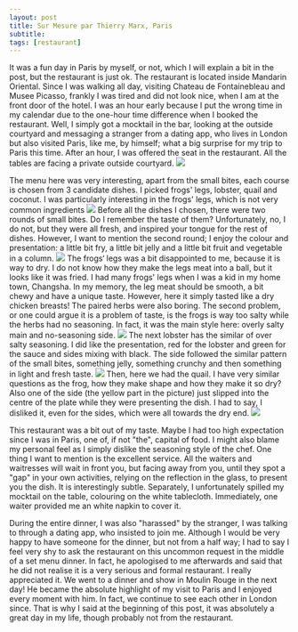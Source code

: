 ```yaml
---
layout: post
title: Sur Mesure par Thierry Marx, Paris
subtitle: 
tags: [restaurant]
---
```


It was a fun day in Paris by myself, or not, which I will explain a bit in the post, but the restaurant is just ok.
The restaurant is located inside Mandarin Oriental.
Since I was walking all day, visiting Chateau de Fontainebleau and Musee Picasso, frankly I was tired and did not look nice, when I am at the front door of the hotel.
I was an hour early because I put the wrong time in my calendar due to the one-hour time difference when I booked the restaurant.
Well, I simply got a mocktail in the bar, looking at the outside courtyard and messaging a stranger from a dating app, who lives in London but also visited Paris, like me, by himself; 
what a big surprise for my trip to Paris this time.
After an hour, I was offered the seat in the restaurant.
All the tables are facing a private outside courtyard.
<img src="{{ 'img/Sur-Mesure-Thierry-Marx-table.jpg' | relative_url }}" />

The menu here was very interesting, apart from the small bites, each course is chosen from 3 candidate dishes.
I picked frogs' legs, lobster, quail and coconut.
I was particularly interesting in the frogs' legs, which is not very common ingredients
<img src="{{ 'img/Sur-Mesure-Thierry-Marx-menu.jpg' | relative_url }}" />
Before all the dishes I chosen, there were two rounds of small bites.
Do I remember the taste of them? Unfortunately, no, I do not, but they were all fresh, and inspired your tongue for the rest of dishes.
However, I want to mention the second round; I enjoy the colour and presentation: a little bit fry, a little bit jelly and a little bit fruit and vegetable in a column.
<img src="{{ 'img/Sur-Mesure-Thierry-Marx-bite.jpg' | relative_url }}" />
The frogs‘ legs was a bit disappointed to me, because it is way to dry.
I do not know how they make the legs meat into a ball, but it looks like it was fried.
I had many frogs' legs when I was a kid in my home town, Changsha.
In my memory, the leg meat should be smooth, a bit chewy and have a unique taste.
However, here it simply tasted like a dry chicken breasts!
The paired herbs were also boring.
The second problem, or one could argue it is a problem of taste, is the frogs is way too salty while the herbs had no seasoning. 
In fact, it was the main style here: overly salty main and no-seasoning side.
<img src="{{ 'img/Sur-Mesure-Thierry-Marx-frog.jpg' | relative_url }}" />
The next lobster has the similar of over salty seasoning.
I did like the presentation, red for the lobster and green for the sauce and sides mixing with black.
The side followed the similar pattern of the small bites, something jelly, something crunchy and then something in light and fresh taste.
<img src="{{ 'img/Sur-Mesure-Thierry-Marx-lobster.jpg' | relative_url }}" />
Then, here we had the quail.
I have very similar questions as the frog, how they make shape and how they make it so dry?
Also one of the side (the yellow part in the picture) just slipped into the centre of the plate while they were presenting the dish.
I had to say, I disliked it, even for the sides, which were all towards the dry end.
<img src="{{ 'img/Sur-Mesure-Thierry-Marx-quail.jpg' | relative_url }}" />

This restaurant was a bit out of my taste.
Maybe I had too high expectation since I was in Paris, one of, if not "the", capital of food.
I might also blame my personal feel as I simply dislike the seasoning style of the chef.
One thing I want to mention is the excellent service.
All the waiters and waitresses will wait in front you, but facing away from you, until they spot a "gap" in your own activities, relying on the reflection in the glass, to present you the dish.
It is interestingly subtle.
Separately, I unfortunately spilled my mocktail on the table, colouring on the white tablecloth.
Immediately, one waiter provided me an white napkin to cover it.

During the entire dinner, I was also "harassed" by the stranger, I was talking to through a dating app, who insisted to join me.
Although I would be very happy to have someone for the dinner, but not from a half way; I had to say I feel very shy to ask the restaurant on this uncommon request in the middle of a set menu dinner.
In fact, he apologised to me afterwards and said that he did not realise it is a very serious and formal restaurant.
I really appreciated it.
We went to a dinner and show in Moulin Rouge in the next day!
He became the absolute highlight of my visit to Paris and I enjoyed every moment with him.
In fact, we continue to see each other in London since.
That is why I said at the beginning of this post, it was absolutely a great day in my life, though probably not from the restaurant.
